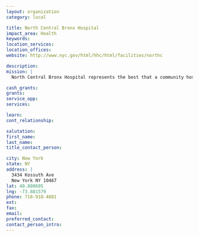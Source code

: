 ```yaml
---
layout: organization
category: local

title: North Central Bronx Hospital
impact_area: Health
keywords: 
location_services: 
location_offices: 
website: http://www.nyc.gov/html/hhc/html/facilities/northc

description: 
mission: |
  North Central Bronx Hospital represents the best that a community hospital has to offer: quality care in a friendly and familiar setting. North Central has earned a fine reputation in a number of service areas, including primary care, geriatric services, women’s health, pediatrics, asthma programs, and others. Spacious and modern patient rooms and beautifully-renovated units ensure that hospital stays are as pleasant and comfortable as possible.

cash_grants: 
grants: 
service_opp: 
services: 

learn: 
cont_relationship: 

salutation: 
first_name: 
last_name: 
title_contact_person: 

city: New York
state: NY
address: |
  3434 Kossuth Ave  
  New York NY 10467
lat: 40.880605
lng: -73.881579
phone: 718-918-4881
ext: 
fax: 
email: 
preferred_contact: 
contact_person_intro: 
---
```

